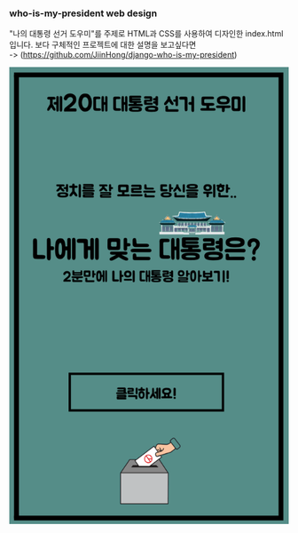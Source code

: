 ### who-is-my-president web design

"나의 대통령 선거 도우미"를 주제로 HTML과 CSS를 사용하여 디자인한 index.html입니다.
보다 구체적인 프로젝트에 대한 설명을 보고싶다면   
-> (https://github.com/JiinHong/django-who-is-my-president)  

![img.png](img.png)